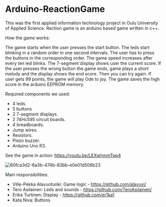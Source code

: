 # Arduino-ReactionGame

This was the first applied information technology project in Oulu University of Applied Science.
Rection game is an arduino based game written in c++.

How the game works:

The game starts when the user presses the start button. The leds start blinking in a random order in one second intervals. The user has to press the buttons in the corresponding order. The game speed increases after every ten led blinks. The 7-segment display shows user the current score. If the user presses the wrong button the game ends, game plays a short melody and the display shows the end score. Then you can try again. If user gets 99 points, the game will play Ode to joy. The game saves the high score in the arduino EEPROM memory.

Required components we used:
- 4 leds.
- 5 buttons
- 2 7-segment displays.
- 2 74Hc595 circuit boards.
- 4 breadboards.
- Jump wires.
- Resistors.
- Piezo buzzer.
- Arduino Uno R3.

See the game in action:
https://youtu.be/LEXwhmmTpp4

![60fca3d2-6a3b-474b-83bb-e0e01d506b23](https://github.com/user-attachments/assets/60c151c1-cb1d-4948-8b73-1c4cf9a40512)

Main responsibilities:

- Ville-Pekka Alavuotunki: Game logic - https://github.com/alavuvi/
- Tero Asilainen: Leds and sounds - https://github.com/TeroAsilainen/
- Erika Turtinen: Display - https://github.com/er1ka1
- Kata Niva: Buttons
